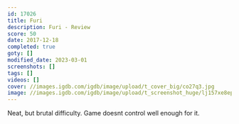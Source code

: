 ```yaml
---
id: 17026
title: Furi
description: Furi - Review
score: 50
date: 2017-12-18
completed: true
goty: []
modified_date: 2023-03-01
screenshots: []
tags: []
videos: []
cover: //images.igdb.com/igdb/image/upload/t_cover_big/co27q3.jpg
image: //images.igdb.com/igdb/image/upload/t_screenshot_huge/lj157xe8epubgjkoehyl.jpg
---
```

Neat, but brutal difficulty. Game doesnt control well enough for it.